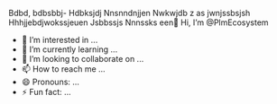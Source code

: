 Bdbd, bdbsbbj-
Hdbksjdj
Nnsnndnjjen
Nwkwjdb z as jwnjssbsjsh
Hhhjjebdjwokssjeuen  Jsbbssjs
Nnnssks een👋 Hi, I’m @PlmEcosystem
- 👀 I’m interested in ...
- 🌱 I’m currently learning ...
- 💞️ I’m looking to collaborate on ...
- 📫 How to reach me ...
- 😄 Pronouns: ...
- ⚡ Fun fact: ...

<!---
PlmEcosystem/PlmEcosystem is a ✨ special ✨ repository because its `README.md` (this file) appears on your GitHub profile.
You can click the Preview link to take a look at your changes.
--->
